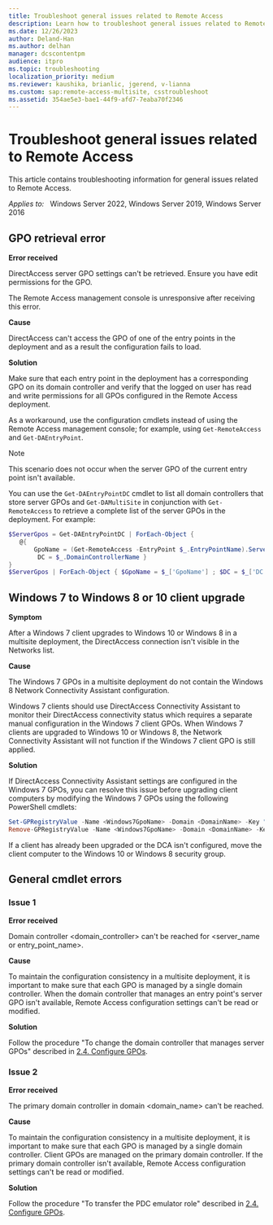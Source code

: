 ```yaml
---
title: Troubleshoot general issues related to Remote Access
description: Learn how to troubleshoot general issues related to Remote Access.
ms.date: 12/26/2023
author: Deland-Han
ms.author: delhan
manager: dcscontentpm
audience: itpro
ms.topic: troubleshooting
localization_priority: medium
ms.reviewer: kaushika, brianlic, jgerend, v-lianna
ms.custom: sap:remote-access-multisite, csstroubleshoot
ms.assetid: 354ae5e3-bae1-44f9-afd7-7eaba70f2346
---
```

# Troubleshoot general issues related to Remote Access

This article contains troubleshooting information for general issues related to Remote Access.

_Applies to:_ &nbsp; Windows Server 2022, Windows Server 2019, Windows Server 2016

## GPO retrieval error

**Error received**

DirectAccess server GPO settings can't be retrieved. Ensure you have edit permissions for the GPO.

The Remote Access management console is unresponsive after receiving this error.

**Cause**

DirectAccess can't access the GPO of one of the entry points in the deployment and as a result the configuration fails to load.

**Solution**

Make sure that each entry point in the deployment has a corresponding GPO on its domain controller and verify that the logged on user has read and write permissions for all GPOs configured in the Remote Access deployment.

As a workaround, use the configuration cmdlets instead of using the Remote Access management console; for example, using `Get-RemoteAccess` and `Get-DAEntryPoint`.

> [!NOTE]
> This scenario does not occur when the server GPO of the current entry point isn't available.

You can use the `Get-DAEntryPointDC` cmdlet to list all domain controllers that store server GPOs and `Get-DAMultiSite` in conjunction with `Get-RemoteAccess` to retrieve a complete list of the server GPOs in the deployment. For example:

```powershell
$ServerGpos = Get-DAEntryPointDC | ForEach-Object {
   @{
       GpoName = (Get-RemoteAccess -EntryPoint $_.EntryPointName).ServerGpoName;
        DC = $_.DomainControllerName }
}
$ServerGpos | ForEach-Object { $GpoName = $_['GpoName'] ; $DC = $_['DC'] ; Write-Host "Server GPO '$GpoName' on DC '$DC'" }
```

## Windows 7 to Windows 8 or 10 client upgrade

**Symptom**

After a Windows 7 client upgrades to Windows 10 or Windows 8 in a multisite deployment, the DirectAccess connection isn't visible in the Networks list.

**Cause**

The Windows 7 GPOs in a multisite deployment do not contain the Windows 8 Network Connectivity Assistant configuration.

Windows 7 clients should use DirectAccess Connectivity Assistant to monitor their DirectAccess connectivity status which requires a separate manual configuration in the Windows 7 client GPOs. When Windows 7 clients are upgraded to Windows 10 or Windows 8, the Network Connectivity Assistant will not function if the Windows 7 client GPO is still applied.

**Solution**

If DirectAccess Connectivity Assistant settings are configured in the Windows 7 GPOs, you can resolve this issue before upgrading client computers by modifying the Windows 7 GPOs using the following PowerShell cmdlets:

```powershell
Set-GPRegistryValue -Name <Windows7GpoName> -Domain <DomainName> -Key "HKEY_LOCAL_MACHINE\SOFTWARE\Policies\Microsoft\Windows\NetworkConnectivityAssistant" -ValueName "TemporaryValue" -Type Dword -Value 1
Remove-GPRegistryValue -Name <Windows7GpoName> -Domain <DomainName> -Key "HKEY_LOCAL_MACHINE\SOFTWARE\Policies\Microsoft\Windows\NetworkConnectivityAssistant"
```

If a client has already been upgraded or the DCA isn't configured, move the client computer to the Windows 10 or Windows 8 security group.

## General cmdlet errors

### Issue 1

**Error received**

Domain controller \<domain_controller\> can't be reached for \<server_name or entry_point_name\>.

**Cause**

To maintain the configuration consistency in a multisite deployment, it is important to make sure that each GPO is managed by a single domain controller. When the domain controller that manages an entry point's server GPO isn't available, Remote Access configuration settings can't be read or modified.

**Solution**

Follow the procedure "To change the domain controller that manages server GPOs" described in [2.4. Configure GPOs](/windows-server/remote/remote-access/ras/multisite/configure/step-2-configure-the-multisite-infrastructure#ChangeDC).

### Issue 2

**Error received**

The primary domain controller in domain \<domain_name\> can't be reached.

**Cause**

To maintain the configuration consistency in a multisite deployment, it is important to make sure that each GPO is managed by a single domain controller. Client GPOs are managed on the primary domain controller. If the primary domain controller isn't available, Remote Access configuration settings can't be read or modified.

**Solution**

Follow the procedure "To transfer the PDC emulator role" described in [2.4. Configure GPOs](/windows-server/remote/remote-access/ras/multisite/configure/step-2-configure-the-multisite-infrastructure#TransferPDC).
